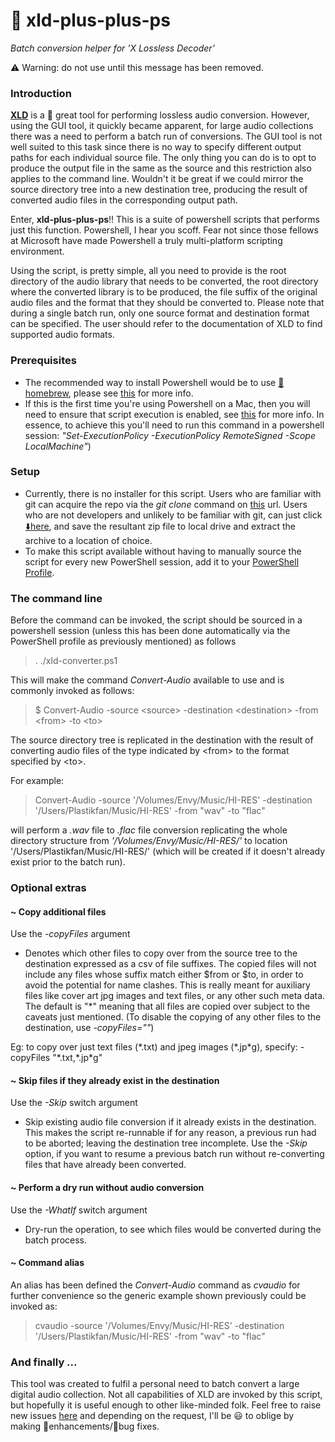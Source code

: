 # :musical_score: xld-plus-plus-ps
*Batch conversion helper for 'X Lossless Decoder'*

:warning: Warning: do not use until this message has been removed.

### Introduction

[**XLD**](https://tmkk.undo.jp/xld/index_e.html) is a :rocket: great tool for performing lossless audio conversion. However, using the GUI tool, it quickly became apparent, for large audio collections there was a need to perform a batch run of conversions. The GUI tool is not well suited to this task since there is no way to specify different output paths for each individual source file. The only thing you can do is to opt to produce the output file in the same as the source and this restriction also applies to the command line. Wouldn't it be great if we could mirror the source directory tree into a new destination tree, producing the result of converted audio files in the corresponding output path.

Enter, **xld-plus-plus-ps**!! This is a suite of powershell scripts that performs just this function. Powershell, I hear you scoff. Fear not since those fellows at Microsoft have made Powershell a truly multi-platform scripting environment.

Using the script, is pretty simple, all you need to provide is the root directory of the audio library that needs to be converted, the root directory where the converted library is to be produced, the file suffix of the original audio files and the format that they should be converted to. Please note that during a single batch run, only one source format and destination format can be specified. The user should refer to the documentation of XLD to find supported audio formats.

### Prerequisites

- The recommended way to install Powershell would be to use [:beer: homebrew](https://brew.sh/), please see [this](https://docs.microsoft.com/en-us/powershell/scripting/install/installing-powershell-core-on-macos?view=powershell-7) for more info.
- If this is the first time you're using Powershell on a Mac, then you will need to ensure that script execution is enabled, see [this](https://docs.microsoft.com/en-us/powershell/module/microsoft.powershell.security/set-executionpolicy?view=powershell-7) for more info. In essence, to achieve this you'll need to run this command in a powershell session: *"Set-ExecutionPolicy -ExecutionPolicy RemoteSigned -Scope LocalMachine"*)

### Setup

- Currently, there is no installer for this script. Users who are familiar with git can acquire the repo via the *git clone* command on [this](https://github.com/plastikfan/xld-plus-plus-ps) url. Users who are not developers and unlikely to be familiar with git, can just click [:arrow_down:here](https://github.com/plastikfan/xld-plus-plus-ps/archive/master.zip), and save the resultant zip file to local drive and extract the archive to a location of choice.
- To make this script available without having to manually source the script for every new PowerShell session, add it to your [PowerShell Profile](https://docs.microsoft.com/en-us/powershell/module/microsoft.powershell.core/about/about_profiles?view=powershell-7).

### The command line

Before the command can be invoked, the script should be sourced in a powershell session (unless this has been done automatically via the PowerShell profile as previously mentioned) as follows

> . ./xld-converter.ps1

This will make the command *Convert-Audio* available to use and is commonly invoked as follows:

> $ Convert-Audio -source \<source\> -destination \<destination\> -from \<from\> -to \<to\>

The source directory tree is replicated in the destination with the result of converting audio files of the type indicated by \<from\> to the format specified by \<to\>.

For example:

> Convert-Audio -source '/Volumes/Envy/Music/HI-RES' -destination '/Users/Plastikfan/Music/HI-RES' -from "wav" -to "flac"

will perform a *.wav* file to *.flac* file conversion replicating the whole directory structure from *'/Volumes/Envy/Music/HI-RES/'* to location '/Users/Plastikfan/Music/HI-RES/' (which will be created if it doesn't already exist prior to the batch run).

### Optional extras

#### ~ Copy additional files

Use the *-copyFiles* argument

- Denotes which other files to copy over from the source tree to the destination expressed as a csv of file suffixes. The copied files will not include any files whose suffix match either $from or $to, in order to avoid the potential for name clashes. This is really meant for auxiliary files like cover art jpg images and text files, or any other such meta data. The default is "*" meaning that all files are copied over subject to the caveats just mentioned. (To disable the copying of any other files to the destination, use *-copyFiles=""*)

Eg: to copy over just text files (\*.txt) and jpeg images (\*.jp\*g), specify: -copyFiles "\*.txt,\*.jp\*g"

#### ~ Skip files if they already exist in the destination

Use the *-Skip* switch argument

- Skip existing audio file conversion if it already exists in the destination. This makes the script
  re-runnable if for any reason, a previous run had to be aborted; leaving the destination tree
  incomplete. Use the *-Skip* option, if you want to resume a previous batch run without re-converting files that have already been converted.

#### ~ Perform a dry run without audio conversion

Use the *-WhatIf* switch argument

- Dry-run the operation, to see which files would be converted during the batch process.

#### ~ Command alias

An alias has been defined the *Convert-Audio* command as *cvaudio* for further convenience so the generic example shown previously could be invoked as:

> cvaudio -source '/Volumes/Envy/Music/HI-RES' -destination '/Users/Plastikfan/Music/HI-RES' -from "wav" -to "flac"

### And finally ...

This tool was created to fulfil a personal need to batch convert a large digital audio collection. Not all capabilities of XLD are invoked by this script, but hopefully it is useful enough to other like-minded folk. Feel free to raise new issues [here](https://github.com/plastikfan/xld-plus-plus-ps/issues) and depending on the request, I'll be :smiley: to oblige by making :hammer:enhancements/:bug:bug fixes.
